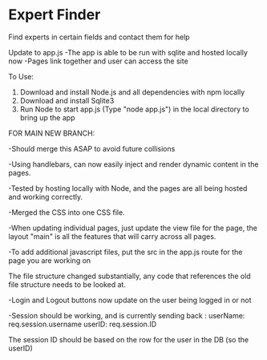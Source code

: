 # Expert Finder
Find experts in certain fields and contact them for help


Update to app.js
-The app is able to be run with sqlite and hosted locally now
-Pages link together and user can access the site

To Use:
1. Download and install Node.js and all dependencies with npm locally
2. Download and install Sqlite3
3. Run Node to start app.js (Type "node app.js") in the local directory to bring up the app 


FOR MAIN NEW BRANCH:

-Should merge this ASAP to avoid future collisions

-Using handlebars, can now easily inject and render dynamic content in the pages.

-Tested by hosting locally with Node, and the pages are all being hosted and working correctly.

-Merged the CSS into one CSS file.

-When updating individual pages, just update the view file for the page, the layout "main" is all the features that will carry across all pages. 

-To add additional javascript files, put the src in the app.js route for the page you are working on

The file structure changed substantially, any code that references the old file structure needs to be looked at.

-Login and Logout buttons now update on the user being logged in or not

-Session should be working, and is currently sending back :
userName: req.session.username
userID: req.session.ID

The session ID should be based on the row for the user in the DB (so the userID)
